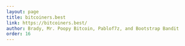 ```yaml
---
layout: page
title: bitcoiners.best
link: https://bitcoiners.best/
author: Brady, Mr. Poopy Bitcoin, Pablof7z, and Bootstrap Bandit
order: 16
---
```

